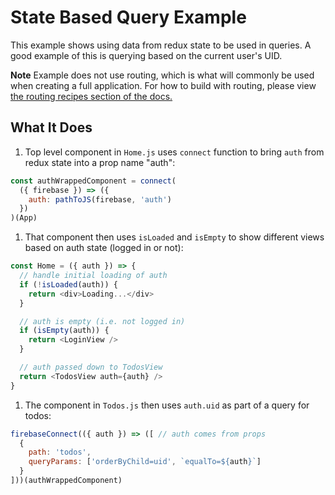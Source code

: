 # State Based Query Example

This example shows using data from redux state to be used in queries. A good example of this is querying based on the current user's UID.

**Note** Example does not use routing, which is what will commonly be used when creating a full application. For how to build with routing, please view [the routing recipes section of the docs.](/docs/recipes/routing.md/)

## What It Does

1. Top level component in `Home.js` uses `connect` function to bring `auth` from redux state into a prop name "auth":
  ```js
  const authWrappedComponent = connect(
    ({ firebase }) => ({
      auth: pathToJS(firebase, 'auth')
    })
  )(App)
  ```

1. That component then uses `isLoaded` and `isEmpty` to show different views based on auth state (logged in or not):

  ```js
  const Home = ({ auth }) => {
    // handle initial loading of auth
    if (!isLoaded(auth)) {
      return <div>Loading...</div>
    }

    // auth is empty (i.e. not logged in)
    if (isEmpty(auth)) {
      return <LoginView />
    }

    // auth passed down to TodosView
    return <TodosView auth={auth} />
  }
  ```

1. The component in `Todos.js` then uses `auth.uid` as part of a query for todos:

  ```js
  firebaseConnect(({ auth }) => ([ // auth comes from props
    {
      path: 'todos',
      queryParams: ['orderByChild=uid', `equalTo=${auth}`]
    }
  ]))(authWrappedComponent)
  ```

